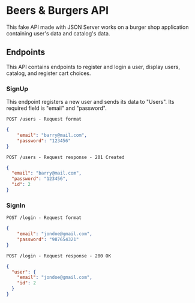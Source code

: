 
# Beers & Burgers API 

This fake API made with JSON Server works on a burger shop application containing user's data and catalog's data.

## Endpoints

This API contains endpoints to register and login a user, display users, catalog, and register cart choices.

### SignUp 

This endpoint registers a new user and sends its data to "Users". Its required field is "email" and "password".

`POST /users - Request format `

```json
{
    "email": "barry@mail.com",
    "password": "123456"
}
```
`POST /users - Request response - 201 Created `

```json
{
  "email": "barry@mail.com",
  "password": "123456",
  "id": 2
}
```
### SignIn

`POST /login - Request format ` 
```json
{
	"email": "jondoe@gmail.com",
	"password": "987654321"
}
```
`POST /login - Request response - 200 OK `
```json
{
  "user": {
    "email": "jondoe@gmail.com",
    "id": 2
  }
}
```